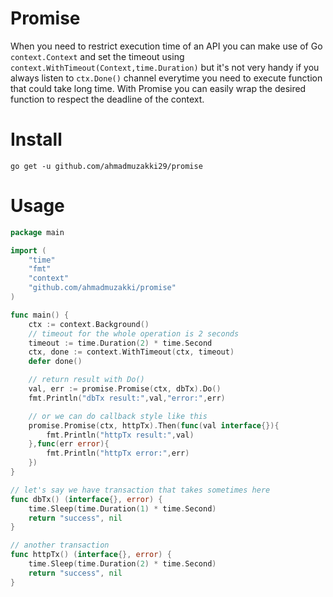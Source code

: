 # Promise

When you need to restrict execution time of an API you can make use of Go `context.Context` and set the timeout using `context.WithTimeout(Context,time.Duration)` but it's not very handy if you always listen to `ctx.Done()` channel everytime you need to execute function that could take long time.
With Promise you can easily wrap the desired function to respect the deadline of the context.

# Install
`go get -u github.com/ahmadmuzakki29/promise`

# Usage

```go
package main

import (
    "time"
    "fmt"
    "context"
    "github.com/ahmadmuzakki/promise"
)

func main() {
	ctx := context.Background()
	// timeout for the whole operation is 2 seconds
	timeout := time.Duration(2) * time.Second
	ctx, done := context.WithTimeout(ctx, timeout)
    defer done()

	// return result with Do()
	val, err := promise.Promise(ctx, dbTx).Do()
	fmt.Println("dbTx result:",val,"error:",err)

	// or we can do callback style like this
	promise.Promise(ctx, httpTx).Then(func(val interface{}){
		fmt.Println("httpTx result:",val)
	},func(err error){
		fmt.Println("httpTx error:",err)
	})
}

// let's say we have transaction that takes sometimes here
func dbTx() (interface{}, error) {
	time.Sleep(time.Duration(1) * time.Second)
	return "success", nil
}

// another transaction
func httpTx() (interface{}, error) {
	time.Sleep(time.Duration(2) * time.Second)
	return "success", nil
}

```
